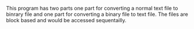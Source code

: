 This program has two parts one part for converting a normal text file to binrary file and one part for converting a binary file to text file. 
The files are block based and would be accessed sequentailly. 
